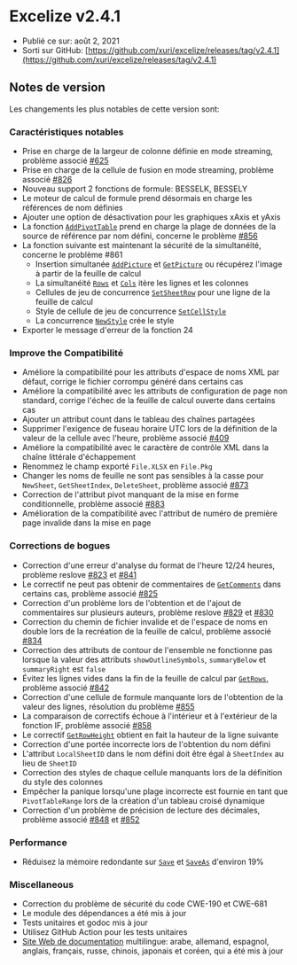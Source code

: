 # Excelize v2.4.1

* Publié ce sur: août 2, 2021
* Sorti sur GitHub: [https://github.com/xuri/excelize/releases/tag/v2.4.1](https://github.com/xuri/excelize/releases/tag/v2.4.1)

## Notes de version

Les changements les plus notables de cette version sont:

### Caractéristiques notables

* Prise en charge de la largeur de colonne définie en mode streaming, problème associé [#625](https://github.com/xuri/excelize/issues/625)
* Prise en charge de la cellule de fusion en mode streaming, problème associé [#826](https://github.com/xuri/excelize/issues/826)
* Nouveau support 2 fonctions de formule: BESSELK, BESSELY
* Le moteur de calcul de formule prend désormais en charge les références de nom définies
* Ajouter une option de désactivation pour les graphiques xAxis et yAxis
* La fonction [`AddPivotTable`](https://pkg.go.dev/github.com/360EntSecGroup-Skylar/excelize/v2@v2.4.1#File.AddPivotTable) prend en charge la plage de données de la source de référence par nom défini, concerne le problème [#856](https://github.com/xuri/excelize/issues/856)
* La fonction suivante est maintenant la sécurité de la simultanéité, concerne le problème #861
  * Insertion simultanée [`AddPicture`](https://pkg.go.dev/github.com/360EntSecGroup-Skylar/excelize/v2@v2.4.1#File.AddPicture) et [`GetPicture`](https://pkg.go.dev/github.com/360EntSecGroup-Skylar/excelize/v2@v2.4.1#File.GetPicture) ou récupérez l'image à partir de la feuille de calcul
  * La simultanéité [`Rows`](https://pkg.go.dev/github.com/360EntSecGroup-Skylar/excelize/v2@v2.4.1#File.Rows) et [`Cols`](https://pkg.go.dev/github.com/360EntSecGroup-Skylar/excelize/v2@v2.4.1#File.Cols) itère les lignes et les colonnes
  * Cellules de jeu de concurrence [`SetSheetRow`](https://pkg.go.dev/github.com/360EntSecGroup-Skylar/excelize/v2@v2.4.1#File.SetSheetRow) pour une ligne de la feuille de calcul
  * Style de cellule de jeu de concurrence [`SetCellStyle`](https://pkg.go.dev/github.com/360EntSecGroup-Skylar/excelize/v2@v2.4.1#File.SetCellStyle)
  * La concurrence [`NewStyle`](https://pkg.go.dev/github.com/360EntSecGroup-Skylar/excelize/v2@v2.4.1#File.NewStyle) crée le style
* Exporter le message d'erreur de la fonction 24

### Improve the Compatibilité

* Améliore la compatibilité pour les attributs d'espace de noms XML par défaut, corrige le fichier corrompu généré dans certains cas
* Améliore la compatibilité avec les attributs de configuration de page non standard, corrige l'échec de la feuille de calcul ouverte dans certains cas
* Ajouter un attribut count dans le tableau des chaînes partagées
* Supprimer l'exigence de fuseau horaire UTC lors de la définition de la valeur de la cellule avec l'heure, problème associé [#409](https://github.com/xuri/excelize/issues/409)
* Améliore la compatibilité avec le caractère de contrôle XML dans la chaîne littérale d'échappement
* Renommez le champ exporté `File.XLSX` en `File.Pkg`
* Changer les noms de feuille ne sont pas sensibles à la casse pour `NewSheet`, `GetSheetIndex`, `DeleteSheet`, problème associé [#873](https://github.com/xuri/excelize/issues/873)
* Correction de l'attribut pivot manquant de la mise en forme conditionnelle, problème associé [#883](https://github.com/xuri/excelize/issues/883)
* Amélioration de la compatibilité avec l'attribut de numéro de première page invalide dans la mise en page

### Corrections de bogues

* Correction d'une erreur d'analyse du format de l'heure 12/24 heures, problème reslove [#823](https://github.com/xuri/excelize/issues/823) et [#841](https://github.com/xuri/excelize/issues/841)
* Le correctif ne peut pas obtenir de commentaires de [`GetComments`](https://pkg.go.dev/github.com/360EntSecGroup-Skylar/excelize/v2@v2.4.1#File.GetComments) dans certains cas, problème associé [#825](https://github.com/xuri/excelize/issues/825)
* Correction d'un problème lors de l'obtention et de l'ajout de commentaires sur plusieurs auteurs, problème reslove [#829](https://github.com/xuri/excelize/issues/829) et [#830](https://github.com/xuri/excelize/issues/830)
* Correction du chemin de fichier invalide et de l'espace de noms en double lors de la recréation de la feuille de calcul, problème associé [#834](https://github.com/xuri/excelize/issues/834)
* Correction des attributs de contour de l'ensemble ne fonctionne pas lorsque la valeur des attributs `showOutlineSymbols`, `summaryBelow` et `summaryRight` est `false`
* Évitez les lignes vides dans la fin de la feuille de calcul par [`GetRows`](https://pkg.go.dev/github.com/360EntSecGroup-Skylar/excelize/v2@v2.4.1#File.GetRows), problème associé [#842](https://github.com/xuri/excelize/issues/842)
* Correction d'une cellule de formule manquante lors de l'obtention de la valeur des lignes, résolution du problème [#855](https://github.com/xuri/excelize/issues/855)
* La comparaison de correctifs échoue à l'intérieur et à l'extérieur de la fonction IF, problème associé [#858](https://github.com/xuri/excelize/issues/858)
* Le correctif [`GetRowHeight`](https://pkg.go.dev/github.com/360EntSecGroup-Skylar/excelize/v2@v2.4.1#File.GetRowHeight) obtient en fait la hauteur de la ligne suivante
* Correction d'une portée incorrecte lors de l'obtention du nom défini
* L'attribut `LocalSheetID` dans le nom défini doit être égal à `SheetIndex` au lieu de `SheetID`
* Correction des styles de chaque cellule manquants lors de la définition du style des colonnes
* Empêcher la panique lorsqu'une plage incorrecte est fournie en tant que `PivotTableRange` lors de la création d'un tableau croisé dynamique
* Correction d'un problème de précision de lecture des décimales, problème associé [#848](https://github.com/xuri/excelize/issues/848) et [#852](https://github.com/xuri/excelize/issues/852)

### Performance

* Réduisez la mémoire redondante sur [`Save`](https://pkg.go.dev/github.com/360EntSecGroup-Skylar/excelize/v2@v2.4.1#File.Save) et [`SaveAs`](https://pkg.go.dev/github.com/360EntSecGroup-Skylar/excelize/v2@v2.4.1#File.SaveAs) d'environ 19%

### Miscellaneous

* Correction du problème de sécurité du code CWE-190 et CWE-681
* Le module des dépendances a été mis à jour
* Tests unitaires et godoc mis à jour
* Utilisez GitHub Action pour les tests unitaires
* [Site Web de documentation](https://xuri.me/excelize) multilingue: arabe, allemand, espagnol, anglais, français, russe, chinois, japonais et coréen, qui a été mis à jour
